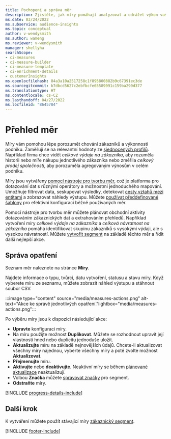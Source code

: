```yaml
---
title: Pochopení a správa měr
description: Zjistěte, jak míry pomáhají analyzovat a odrážet výkon vašeho podnikání.
ms.date: 03/24/2022
ms.subservice: audience-insights
ms.topic: conceptual
author: v-wendysmith
ms.author: wameng
ms.reviewer: v-wendysmith
manager: shellyha
searchScope:
- ci-measures
- ci-measure-builder
- ci-measure-template
- ci-enrichment-details
- customerInsights
ms.openlocfilehash: 84a3a10a2517258c1f895800882b9c67391ec3de
ms.sourcegitcommit: b7dbcd5627c2ebfbcfe65589991c159ba290d377
ms.translationtype: HT
ms.contentlocale: cs-CZ
ms.lasthandoff: 04/27/2022
ms.locfileid: "8645784"
---
```

# <a name="measures-overview"></a>Přehled měr

Míry vám pomohou lépe porozumět chování zákazníků a výkonnosti podniku. Zaměřují se na relevantní hodnoty ze [sjednocených profilů](data-unification.md). Například firma chce vidět *celkové výdaje na zákazníka*, aby rozuměla historii nebo míře nákupu jednotlivého zákazníka nebo změřila *celkový prodej společnosti*, aby porozuměla agregovaným výnosům v celém podniku.  

Míry jsou vytvářeny [pomocí nástroje pro tvorbu měr](measure-builder.md), což je platforma pro dotazování dat s různými operátory a možnostmi jednoduchého mapování. Umožňuje filtrovat data, seskupovat výsledky, detekovat [cesty vztahů mezi entitami](relationships.md) a zobrazovat náhledy výstupu. Můžete [používat předdefinované šablony](measure-templates.md) pro efektivní konfiguraci běžně používaných měr.

Pomocí nástroje pro tvorbu měr můžete plánovat obchodní aktivity dotazováním zákaznických dat a extrahováním přehledů. Například vytvoření míry *celkové výdaje na zákazníka* a *celková návratnost na zákazníka* pomáhá identifikovat skupinu zákazníků s vysokými výdaji, ale s vysokou návratností. Můžete [vytvořit segment](segments.md) na základě těchto měr a řídit další nejlepší akce.

## <a name="manage-your-measures"></a>Správa opatření

Seznam měr naleznete na stránce **Míry**.

Najdete informace o typu, tvůrci, datu vytvoření, statusu a stavu míry. Když vyberete míru ze seznamu, můžete zobrazit náhled výstupu a stáhnout soubor CSV.

:::image type="content" source="media/measures-actions.png" alt-text="Akce ke správě jednotlivých opatření."lightbox="media/measures-actions.png":::

Po výběru míry jsou k dispozici následující akce:

- **Upravte** konfiguraci míry.
- Na míru použijte možnost **Duplikovat**. Můžete se rozhodnout upravit její vlastnosti hned nebo duplicitu jednoduše uložit.
- **Aktualizujte** míru na základě nejnovějších údajů. Chcete-li aktualizovat všechny míry najednou, vyberte všechny míry a poté zvolte možnost **Aktualizovat**.
- **Přejmenujte** míru.
- **Aktivujte** nebo **deaktivujte**. Neaktivní míry se během [plánované aktualizace](system.md#schedule-tab) neaktualizují.
- Volbou **Značka** můžete [spravovat značky](work-with-tags-columns.md#manage-tags) pro segment.
- **Odstraňte** míry.

[!INCLUDE [progress-details-include](includes/progress-details-pane.md)]

## <a name="next-step"></a>Další krok

K vytváření můžete použít stávající míry [zákaznický segment](segments.md).

[!INCLUDE [footer-include](includes/footer-banner.md)]
